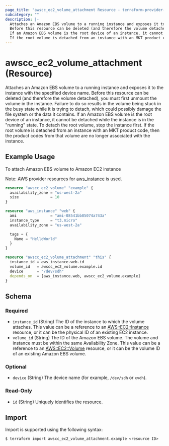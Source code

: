```yaml
---
page_title: "awscc_ec2_volume_attachment Resource - terraform-provider-awscc"
subcategory: ""
description: |-
  Attaches an Amazon EBS volume to a running instance and exposes it to the instance with the specified device name.
  Before this resource can be deleted (and therefore the volume detached), you must first unmount the volume in the instance. Failure to do so results in the volume being stuck in the busy state while it is trying to detach, which could possibly damage the file system or the data it contains.
  If an Amazon EBS volume is the root device of an instance, it cannot be detached while the instance is in the "running" state. To detach the root volume, stop the instance first.
  If the root volume is detached from an instance with an MKT product code, then the product codes from that volume are no longer associated with the instance.
---
```


# awscc_ec2_volume_attachment (Resource)

Attaches an Amazon EBS volume to a running instance and exposes it to the instance with the specified device name.
 Before this resource can be deleted (and therefore the volume detached), you must first unmount the volume in the instance. Failure to do so results in the volume being stuck in the busy state while it is trying to detach, which could possibly damage the file system or the data it contains.
 If an Amazon EBS volume is the root device of an instance, it cannot be detached while the instance is in the "running" state. To detach the root volume, stop the instance first.
 If the root volume is detached from an instance with an MKT product code, then the product codes from that volume are no longer associated with the instance.

## Example Usage

To attach Amazon EBS volume to Amazon EC2 instance

Note: AWS provider resources for [aws_instance](https://registry.terraform.io/providers/hashicorp/aws/latest/docs/resources/instance) is used.
```terraform
resource "awscc_ec2_volume" "example" {
  availability_zone = "us-west-2a"
  size              = 10
}

resource "aws_instance" "web" {
  ami               = "ami-08541bb85074a743a"
  instance_type     = "t3.micro"
  availability_zone = "us-west-2a"

  tags = {
    Name = "HelloWorld"
  }
}

resource "awscc_ec2_volume_attachment" "this" {
  instance_id = aws_instance.web.id
  volume_id   = awscc_ec2_volume.example.id
  device      = "/dev/sdh"
  depends_on  = [aws_instance.web, awscc_ec2_volume.example]
}
```

<!-- schema generated by tfplugindocs -->
## Schema

### Required

- `instance_id` (String) The ID of the instance to which the volume attaches. This value can be a reference to an [AWS::EC2::Instance](https://docs.aws.amazon.com/AWSCloudFormation/latest/UserGuide/aws-properties-ec2-instance.html) resource, or it can be the physical ID of an existing EC2 instance.
- `volume_id` (String) The ID of the Amazon EBS volume. The volume and instance must be within the same Availability Zone. This value can be a reference to an [AWS::EC2::Volume](https://docs.aws.amazon.com/AWSCloudFormation/latest/UserGuide/aws-properties-ec2-ebs-volume.html) resource, or it can be the volume ID of an existing Amazon EBS volume.

### Optional

- `device` (String) The device name (for example, ``/dev/sdh`` or ``xvdh``).

### Read-Only

- `id` (String) Uniquely identifies the resource.

## Import

Import is supported using the following syntax:

```shell
$ terraform import awscc_ec2_volume_attachment.example <resource ID>
```